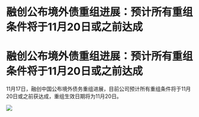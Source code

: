 # 融创公布境外债重组进展：预计所有重组条件将于11月20日或之前达成

# 融创公布境外债重组进展：预计所有重组条件将于11月20日或之前达成

11月17日，融创中国公布境外债务重组进展，目前公司预计所有重组条件将于11月20日或之前获达成，重组生效日期将为11月20日。

![](https://inews.gtimg.com/om_bt/OqaJtQhZ0WtoTV8MjcmL4UZGtKWeEuTggr_T_aMNyllC0AA/1000)

